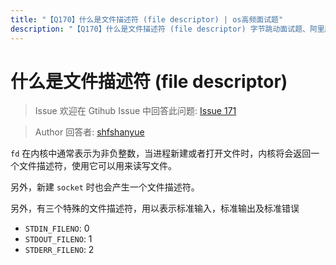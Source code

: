```yaml
---
title: "【Q170】什么是文件描述符 (file descriptor) | os高频面试题"
description: "【Q170】什么是文件描述符 (file descriptor) 字节跳动面试题、阿里腾讯面试题、美团小米面试题。"
---
```


# 什么是文件描述符 (file descriptor)

> Issue
> 欢迎在 Gtihub Issue 中回答此问题: [Issue 171](https://github.com/shfshanyue/Daily-Question/issues/171)

> Author
> 回答者: [shfshanyue](https://github.com/shfshanyue)

`fd` 在内核中通常表示为非负整数，当进程新建或者打开文件时，内核将会返回一个文件描述符，使用它可以用来读写文件。

另外，新建 `socket` 时也会产生一个文件描述符。

另外，有三个特殊的文件描述符，用以表示标准输入，标准输出及标准错误

- `STDIN_FILENO`: 0
- `STDOUT_FILENO`: 1
- `STDERR_FILENO`: 2
